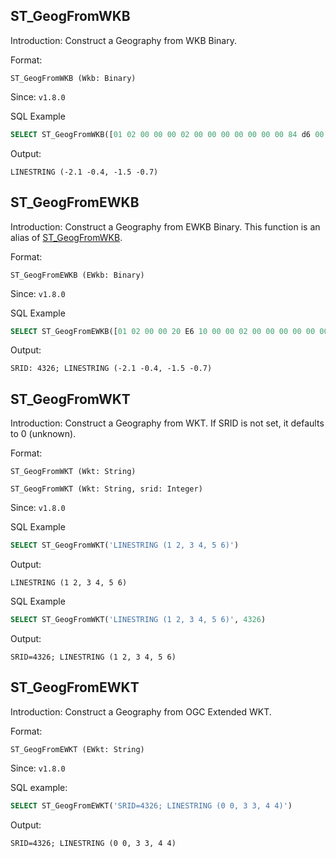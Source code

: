 <!--
 Licensed to the Apache Software Foundation (ASF) under one
 or more contributor license agreements.  See the NOTICE file
 distributed with this work for additional information
 regarding copyright ownership.  The ASF licenses this file
 to you under the Apache License, Version 2.0 (the
 "License"); you may not use this file except in compliance
 with the License.  You may obtain a copy of the License at

   http://www.apache.org/licenses/LICENSE-2.0

 Unless required by applicable law or agreed to in writing,
 software distributed under the License is distributed on an
 "AS IS" BASIS, WITHOUT WARRANTIES OR CONDITIONS OF ANY
 KIND, either express or implied.  See the License for the
 specific language governing permissions and limitations
 under the License.
 -->

## ST_GeogFromWKB

Introduction: Construct a Geography from WKB Binary.

Format:

`ST_GeogFromWKB (Wkb: Binary)`

Since: `v1.8.0`

SQL Example

```sql
SELECT ST_GeogFromWKB([01 02 00 00 00 02 00 00 00 00 00 00 00 84 d6 00 c0 00 00 00 00 80 b5 d6 bf 00 00 00 60 e1 ef f7 bf 00 00 00 80 07 5d e5 bf])
```

Output:

```
LINESTRING (-2.1 -0.4, -1.5 -0.7)
```

## ST_GeogFromEWKB

Introduction: Construct a Geography from EWKB Binary. This function is an alias of [ST_GeogFromWKB](#st_geogfromwkb).

Format:

`ST_GeogFromEWKB (EWkb: Binary)`

Since: `v1.8.0`

SQL Example

```sql
SELECT ST_GeogFromEWKB([01 02 00 00 20 E6 10 00 00 02 00 00 00 00 00 00 00 84 D6 00 C0 00 00 00 00 80 B5 D6 BF 00 00 00 60 E1 EF F7 BF 00 00 00 80 07 5D E5 BF])
```

Output:

```
SRID: 4326; LINESTRING (-2.1 -0.4, -1.5 -0.7)
```

## ST_GeogFromWKT

Introduction: Construct a Geography from WKT. If SRID is not set, it defaults to 0 (unknown).

Format:

`ST_GeogFromWKT (Wkt: String)`

`ST_GeogFromWKT (Wkt: String, srid: Integer)`

Since: `v1.8.0`

SQL Example

```sql
SELECT ST_GeogFromWKT('LINESTRING (1 2, 3 4, 5 6)')
```

Output:

```
LINESTRING (1 2, 3 4, 5 6)
```

SQL Example

```sql
SELECT ST_GeogFromWKT('LINESTRING (1 2, 3 4, 5 6)', 4326)
```

Output:

```
SRID=4326; LINESTRING (1 2, 3 4, 5 6)
```

## ST_GeogFromEWKT

Introduction: Construct a Geography from OGC Extended WKT.

Format:

`ST_GeogFromEWKT (EWkt: String)`

Since: `v1.8.0`

SQL example:

```sql
SELECT ST_GeogFromEWKT('SRID=4326; LINESTRING (0 0, 3 3, 4 4)')
```

Output:

```
SRID=4326; LINESTRING (0 0, 3 3, 4 4)
```
